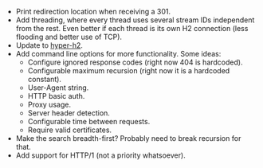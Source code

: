 * Print redirection location when receiving a 301.
* Add threading, where every thread uses several stream IDs independent from the rest. Even better if each thread is its own H2 connection (less flooding and better use of TCP).
* Update to [hyper-h2](https://github.com/python-hyper/hyper-h2).
* Add command line options for more functionality. Some ideas:
	- Configure ignored response codes (right now 404 is hardcoded).
	- Configurable maximum recursion (right now it is a hardcoded constant).
	- User-Agent string.
	- HTTP basic auth.
	- Proxy usage.
	- Server header detection.
	- Configurable time between requests.
	- Require valid certificates.
* Make the search breadth-first? Probably need to break recursion for that.
* Add support for HTTP/1 (not a priority whatsoever).
